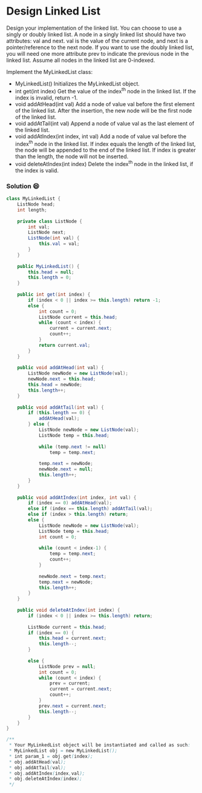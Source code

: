 # Design Linked List
Design your implementation of the linked list. You can choose to use a singly or doubly linked list.
A node in a singly linked list should have two attributes: val and next. val is the value of the current node, and next is a pointer/reference to the next node.
If you want to use the doubly linked list, you will need one more attribute prev to indicate the previous node in the linked list. Assume all nodes in the linked list are 0-indexed.

Implement the MyLinkedList class:

- MyLinkedList() Initializes the MyLinkedList object.
- int get(int index) Get the value of the index<sup>th</sup> node in the linked list. If the index is invalid, return -1.
- void addAtHead(int val) Add a node of value val before the first element of the linked list. After the insertion, the new node will be the first node of the linked list.
- void addAtTail(int val) Append a node of value val as the last element of the linked list.
- void addAtIndex(int index, int val) Add a node of value val before the index<sup>th</sup> node in the linked list. If index equals the length of the linked list, the node will be appended to the end of the linked list. If index is greater than the length, the node will not be inserted.
- void deleteAtIndex(int index) Delete the index<sup>th</sup> node in the linked list, if the index is valid.

### Solution :smile:
```java
class MyLinkedList {
    ListNode head;
    int length;
    
    private class ListNode {
        int val;
        ListNode next;
        ListNode(int val) {
            this.val = val;
        }
    }
        
    public MyLinkedList() {
        this.head = null;
        this.length = 0;
    }
    
    public int get(int index) {
        if (index < 0 || index >= this.length) return -1;
        else {
            int count = 0;
            ListNode current = this.head;
            while (count < index) {
                current = current.next;
                count++;
            }
            return current.val;
        }
    }
    
    public void addAtHead(int val) {
        ListNode newNode = new ListNode(val);
        newNode.next = this.head;
        this.head = newNode;
        this.length++;
    }
    
    public void addAtTail(int val) {
        if (this.length == 0) {
            addAtHead(val);
        } else {
            ListNode newNode = new ListNode(val);
            ListNode temp = this.head;
            
            while (temp.next != null)
                temp = temp.next;
            
            temp.next = newNode;
            newNode.next = null;
            this.length++;
        }
    }
    
    public void addAtIndex(int index, int val) {
        if (index == 0) addAtHead(val);
        else if (index == this.length) addAtTail(val);
        else if (index > this.length) return;
        else {
            ListNode newNode = new ListNode(val);
            ListNode temp = this.head;
            int count = 0;
            
            while (count < index-1) {
                temp = temp.next;
                count++;
            }
            
            newNode.next = temp.next;
            temp.next = newNode;
            this.length++;
        }
    }
    
    public void deleteAtIndex(int index) {
        if (index < 0 || index >= this.length) return;
        
        ListNode current = this.head;
        if (index == 0) { 
            this.head = current.next;
            this.length--;
        }
        
        else {
            ListNode prev = null;
            int count = 0;
            while (count < index) {
                prev = current;
                current = current.next;
                count++;
            }
            prev.next = current.next;
            this.length--;
        }
    }
}   

/**
 * Your MyLinkedList object will be instantiated and called as such:
 * MyLinkedList obj = new MyLinkedList();
 * int param_1 = obj.get(index);
 * obj.addAtHead(val);
 * obj.addAtTail(val);
 * obj.addAtIndex(index,val);
 * obj.deleteAtIndex(index);
 */
```

